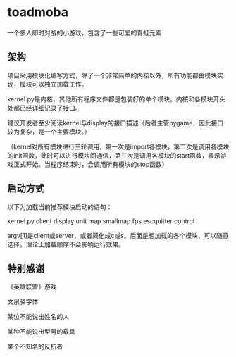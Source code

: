 # toadmoba
一个多人即时对战的小游戏，包含了一些可爱的青蛙元素

## 架构
项目采用模块化编写方式，除了一个非常简单的内核以外，所有功能都由模块实现，模块可以独立加载工作。

kernel.py是内核，其他所有程序文件都是包装好的单个模块。内核和各模块开头处都已经详细记录了接口。

建议开发者至少阅读kernel与display的接口描述（后者主管pygame，因此接口较为复杂，是一个主要模块。）

（kernel对所有模块进行三轮调用，第一次是import各模块，第二次是调用各模块的init函数，此时可以进行模块间通信，第三次是调用各模块的start函数，表示游戏正式开始。当程序结束时，会调用所有模块的stop函数）

## 启动方式
以下为加载当前推荐模块启动的语句：

kernel.py client display unit map smallmap fps escquitter control

argv[1]是client或server，或者简化成c或s。后面是想加载的各个模块，可以随意选择。理论上加载顺序不会影响运行效果。

## 特别感谢
《英雄联盟》游戏

文泉驿字体

某位不能说出姓名的人

某种不能说出型号的载具

某个不知名的反抗者
